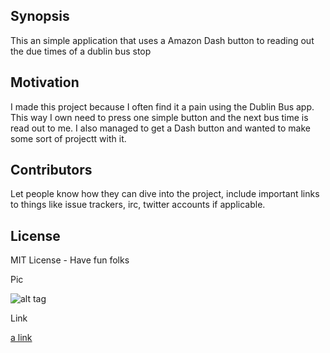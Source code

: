 ## Synopsis

This an simple application that uses a Amazon Dash button to reading out the due times of a dublin bus stop 

## Motivation

I made this project because I often find it a pain using the Dublin Bus app. This way I own need to press one simple button and the next bus time is read out to me. I also managed to get a Dash button and wanted to make some sort of projectt with it.

## Contributors

Let people know how they can dive into the project, include important links to things like issue trackers, irc, twitter accounts if applicable.

## License

MIT License - Have fun folks


Pic

![alt tag](https://raw.githubusercontent.com/username/projectname/branch/path/to/img.png)

Link

[a link](https://github.com/user/repo/blob/branch/other_file.md)